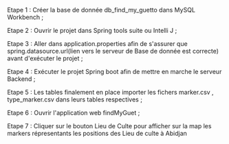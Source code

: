 
Etape 1 : Créer la base de donnée db_find_my_guetto dans MySQL Workbench ; 

Etape 2 : Ouvrir le projet dans Spring tools suite ou Intelli J ; 

Etape 3 : Aller dans application.properties afin de s'assurer que spring.datasource.url(lien vers le serveur de Base de donnée est correcte)
avant d'exécuter le projet ; 

Etape 4 : Exécuter le projet Spring boot afin de mettre en marche  le serveur Backend ; 

Etape 5 : Les tables finalement en place importer les fichers marker.csv , type_marker.csv dans leurs tables respectives ;

Etape 6 : Ouvrir l'application web findMyGuet ; 

Etape 7 : Cliquer sur le bouton Lieu de Culte pour afficher sur la map les markers répresentants les positions des Lieu de culte à Abidjan
